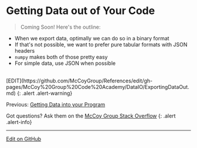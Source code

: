 # Getting Data out of Your Code

> Coming Soon! Here's the outline:
* When we export data, optimally we can do so in a binary format
* If that's not possible, we want to prefer pure tabular formats with JSON headers
* `numpy` makes both of those pretty easy
* For simple data, use JSON when possible
<br/>
[EDIT](https://github.com/McCoyGroup/References/edit/gh-pages/McCoy%20Group%20Code%20Academy/DataIO/ExportingDataOut.md)
{: .alert .alert-warning}

<span class="text-muted">Previous:</span>
 [Getting Data into your Program](LoadingDataIn.md)

Got questions? Ask them on the [McCoy Group Stack Overflow](https://stackoverflow.com/c/mccoygroup/questions/ask)
{: .alert .alert-info}

---
[Edit on GitHub](https://github.com/McCoyGroup/References/edit/gh-pages/McCoy%20Group%20Code%20Academy/DataIO/ExportingDataOut.md)